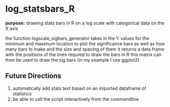 # log_statsbars_R

**purpose:** drawing stats bars in R on a log scale with categorical data on the X axis

the function logscale_sigbars_generator takes in the Y values for the minimum and maximum location to plot the significance bars as well as how many bars to make and the size and spacing of them
it returns a data frame with the positions of the lines requred to draw the bars in R
this matrix can then be used to draw the sig bars (in my example I use ggplot2)

## Future Directions

1. automatically add stats text based on an imported dataframe of statistics
2. be able to call the script interactively from the commandline
 

